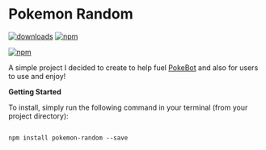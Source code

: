
# Pokemon Random



[![downloads](https://img.shields.io/npm/dt/pokemon-random.svg)](https://www.npmjs.com/package/pokemon-random)
[![npm](https://img.shields.io/npm/v/pokemon-random.svg)](https://www.npmjs.com/package/pokemon-random)



[![npm](https://nodei.co/npm/pokemon-random.png?downloads=true&downloadRank=true&stars=true)](https://www.npmjs.com/pokemon-random)


A simple project I decided to create to help fuel <a href="https://github.com/Wonder-Toast/pokebot">PokeBot</a> and also for users to use and enjoy!




**Getting Started** 

To install, simply run the following command in your terminal (from your project directory):

```

npm install pokemon-random --save


```

